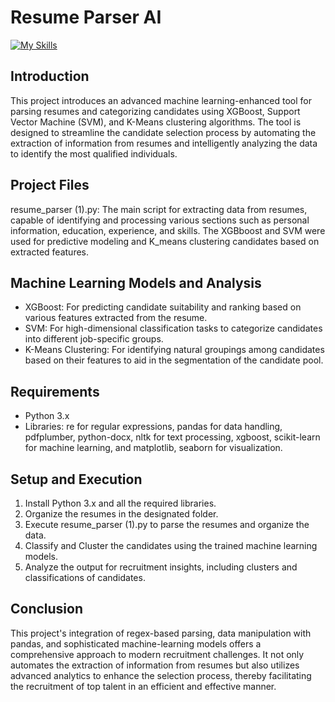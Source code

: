 # Resume Parser AI
[![My Skills](https://skillicons.dev/icons?i=python,github)](https://skillicons.dev)
## Introduction
This project introduces an advanced machine learning-enhanced tool for parsing resumes and categorizing candidates using XGBoost, Support Vector Machine (SVM), and K-Means clustering algorithms. The tool is designed to streamline the candidate selection process by automating the extraction of information from resumes and intelligently analyzing the data to identify the most qualified individuals.

## Project Files
resume_parser (1).py: The main script for extracting data from resumes, capable of identifying and processing various sections such as personal information, education, experience, and skills. The XGBboost and SVM were used for predictive modeling and K_means clustering candidates based on extracted features.

## Machine Learning Models and Analysis
- XGBoost: For predicting candidate suitability and ranking based on various features extracted from the resume.
- SVM: For high-dimensional classification tasks to categorize candidates into different job-specific groups.
- K-Means Clustering: For identifying natural groupings among candidates based on their features to aid in the segmentation of the candidate pool.

## Requirements
- Python 3.x
- Libraries: re for regular expressions, pandas for data handling, pdfplumber, python-docx, nltk for text processing, xgboost, scikit-learn for machine learning, and matplotlib, seaborn for visualization.

## Setup and Execution
1. Install Python 3.x and all the required libraries.
2. Organize the resumes in the designated folder.
3. Execute resume_parser (1).py to parse the resumes and organize the data.
4. Classify and Cluster the candidates using the trained machine learning models.
5. Analyze the output for recruitment insights, including clusters and classifications of candidates.

## Conclusion
This project's integration of regex-based parsing, data manipulation with pandas, and sophisticated machine-learning models offers a comprehensive approach to modern recruitment challenges. It not only automates the extraction of information from resumes but also utilizes advanced analytics to enhance the selection process, thereby facilitating the recruitment of top talent in an efficient and effective manner.
